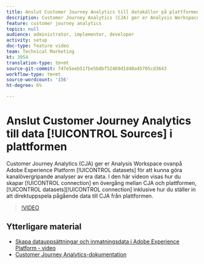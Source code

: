 ```yaml
---
title: Anslut Customer Journey Analytics till datakällor på plattformen
description: Customer Journey Analytics (CJA) ger er Analysis Workspace ovanpå datauppsättningar från Adobe Experience Platform, så att ni kan göra flerkanalsanalyser av era data. I den här videon visas hur du skapar anslutningen mellan CJA och plattformsdatauppsättningarna, inklusive hur du ställer in anslutningen för att strömma pågående data till CJA från plattformen.
feature: customer journey analytics
topics: null
audience: administrator, implementer, developer
activity: setup
doc-type: feature video
team: Technical Marketing
kt: 3954
translation-type: tm+mt
source-git-commit: 747e5eeb51fbe5b8bf52469d1d40a45705cd3643
workflow-type: tm+mt
source-wordcount: '156'
ht-degree: 6%

---
```



# Anslut Customer Journey Analytics till data [!UICONTROL Sources] i plattformen

Customer Journey Analytics (CJA) ger er Analysis Workspace ovanpå Adobe Experience Platform [!UICONTROL datasets] för att kunna göra kanalövergripande analyser av era data. I den här videon visas hur du skapar [!UICONTROL connection] en övergång mellan CJA och plattformen, [!UICONTROL datasets][!UICONTROL connection] inklusive hur du ställer in att direktuppspela pågående data till CJA från plattformen.

>[!VIDEO](https://video.tv.adobe.com/v/30140/?quality=12&enable10seconds=on&speedcontrol=on)

## Ytterligare material

* [Skapa datauppsättningar och inmatningsdata i Adobe Experience Platform - video](https://docs.adobe.com/content/help/en/platform-learn/tutorials/data-ingestion/create-datasets-and-ingest-data.html)
* [Customer Journey Analytics-dokumentation](https://docs.adobe.com/content/help/en/analytics-platform/using/cja-landing.html)
